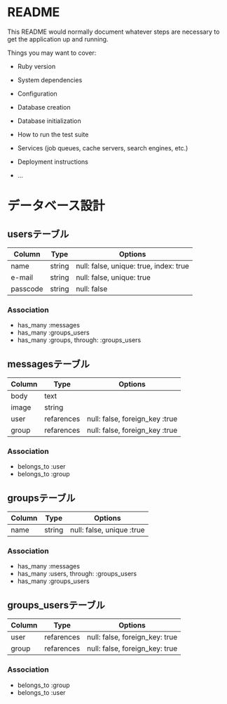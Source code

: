 # README

This README would normally document whatever steps are necessary to get the
application up and running.

Things you may want to cover:

* Ruby version

* System dependencies

* Configuration

* Database creation

* Database initialization

* How to run the test suite

* Services (job queues, cache servers, search engines, etc.)

* Deployment instructions

* ...

# データベース設計

## usersテーブル

|Column|Type|Options|
|------|----|-------|
|name|string|null: false, unique: true, index: true|
|e-mail|string|null: false, unique: true|
|passcode|string|null: false|

### Association
- has_many :messages
- has_many :groups_users
- has_many :groups, through: :groups_users

## messagesテーブル   

|Column|Type|Options|
|------|----|-------|
|body|text||
|image|string||
|user|refarences|null: false, foreign_key :true|
|group|refarences|null: false, foreign_key :true|

### Association
- belongs_to :user
- belongs_to :group

## groupsテーブル

|Column|Type|Options|
|------|----|-------|
|name|string|null: false, unique :true|

### Association
- has_many :messages
- has_many :users, through: :groups_users
- has_many :groups_users

## groups_usersテーブル
|Column|Type|Options|
|------|----|-------|
|user|refarences|null: false, foreign_key: true|
|group|refarences|null: false, foreign_key: true|

### Association
- belongs_to :group
- belongs_to :user